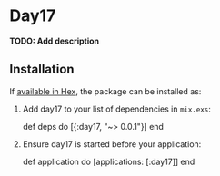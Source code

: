 # Day17

**TODO: Add description**

## Installation

If [available in Hex](https://hex.pm/docs/publish), the package can be installed as:

  1. Add day17 to your list of dependencies in `mix.exs`:

        def deps do
          [{:day17, "~> 0.0.1"}]
        end

  2. Ensure day17 is started before your application:

        def application do
          [applications: [:day17]]
        end

